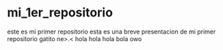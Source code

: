 # mi_1er_repositorio
este es mi primer repositorio
esta es una breve presentacion de mi primer repositorio
gatito ne>.<
hola hola hola bola owo 
